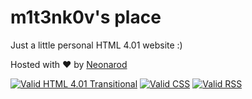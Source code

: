 # m1t3nk0v's place

Just a little personal HTML 4.01 website :)

Hosted with ♥ by [Neonarod](http://neonarod.com)

[![Valid HTML 4.01 Transitional](http://www.w3.org/Icons/valid-html401)](http://validator.w3.org/check?uri=http://m1t3nk0v.neonarod.com)
[![Valid CSS](http://jigsaw.w3.org/css-validator/images/vcss)](http://jigsaw.w3.org/css-validator/validator?uri=http://m1t3nk0v.neonarod.com)
[![Valid RSS](https://validator.w3.org/feed/images/valid-rss-rogers.png)](http://validator.w3.org/feed/check.cgi?url=http://m1t3nk0v.neonarod.com/rss.xml)
